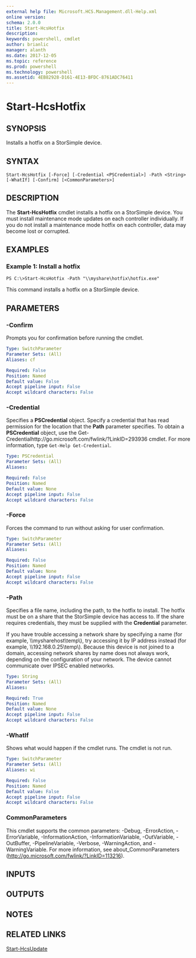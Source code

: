 ```yaml
---
external help file: Microsoft.HCS.Management.dll-Help.xml
online version: 
schema: 2.0.0
title: Start-HcsHotfix
description: 
keywords: powershell, cmdlet
author: brianlic
manager: alanth
ms.date: 2017-12-05
ms.topic: reference
ms.prod: powershell
ms.technology: powershell
ms.assetid: 4EB82928-D161-4E13-BFDC-8761ADC76411
---
```


# Start-HcsHotfix

## SYNOPSIS
Installs a hotfix on a StorSimple device.

## SYNTAX

```
Start-HcsHotfix [-Force] [-Credential <PSCredential>] -Path <String> [-WhatIf] [-Confirm] [<CommonParameters>]
```

## DESCRIPTION
The **Start-HcsHotfix** cmdlet installs a hotfix on a StorSimple device.
You must install maintenance mode updates on each controller individually.
If you do not install a maintenance mode hotfix on each controller, data may become lost or corrupted.

## EXAMPLES

### Example 1: Install a hotfix
```
PS C:\>Start-HcsHotfix -Path "\\myshare\hotfix\hotfix.exe"
```

This command installs a hotfix on a StorSimple device.

## PARAMETERS

### -Confirm
Prompts you for confirmation before running the cmdlet.

```yaml
Type: SwitchParameter
Parameter Sets: (All)
Aliases: cf

Required: False
Position: Named
Default value: False
Accept pipeline input: False
Accept wildcard characters: False
```

### -Credential
Specifies a **PSCredential** object.
Specify a credential that has read permission for the location that the **Path** parameter specifies.
To obtain a **PSCredential** object, use the Get-Credentialhttp://go.microsoft.com/fwlink/?LinkID=293936 cmdlet.
For more information, type `Get-Help Get-Credential`.

```yaml
Type: PSCredential
Parameter Sets: (All)
Aliases: 

Required: False
Position: Named
Default value: None
Accept pipeline input: False
Accept wildcard characters: False
```

### -Force
Forces the command to run without asking for user confirmation.

```yaml
Type: SwitchParameter
Parameter Sets: (All)
Aliases: 

Required: False
Position: Named
Default value: None
Accept pipeline input: False
Accept wildcard characters: False
```

### -Path
Specifies a file name, including the path, to the hotfix to install.
The hotfix must be on a share that the StorSimple device has access to.
If the share requires credentials, they must be supplied with the **Credential** parameter.

If you have trouble accessing a network share by specifying a name (for example, \\\\mysharehost\temp\\), try accessing it by IP address instead (for example, \\\\192.168.0.25\temp\\).
Because this device is not joined to a domain, accessing network shares by name does not always work, depending on the configuration of your network.
The device cannot communicate over IPSEC enabled networks.

```yaml
Type: String
Parameter Sets: (All)
Aliases: 

Required: True
Position: Named
Default value: None
Accept pipeline input: False
Accept wildcard characters: False
```

### -WhatIf
Shows what would happen if the cmdlet runs.
The cmdlet is not run.

```yaml
Type: SwitchParameter
Parameter Sets: (All)
Aliases: wi

Required: False
Position: Named
Default value: False
Accept pipeline input: False
Accept wildcard characters: False
```

### CommonParameters
This cmdlet supports the common parameters: -Debug, -ErrorAction, -ErrorVariable, -InformationAction, -InformationVariable, -OutVariable, -OutBuffer, -PipelineVariable, -Verbose, -WarningAction, and -WarningVariable. For more information, see about_CommonParameters (http://go.microsoft.com/fwlink/?LinkID=113216).

## INPUTS

## OUTPUTS

## NOTES

## RELATED LINKS

[Start-HcsUpdate](./Start-HcsUpdate.md)

